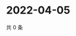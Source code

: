 # 2022-04-05

共 0 条

<!-- BEGIN WEIBO -->
<!-- 最后更新时间 Tue Apr 05 2022 09:04:10 GMT+0800 (China Standard Time) -->

<!-- END WEIBO -->
